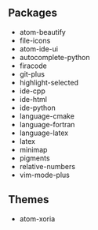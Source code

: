 ## Packages
- atom-beautify
- file-icons
- atom-ide-ui
- autocomplete-python
- firacode
- git-plus
- highlight-selected
- ide-cpp
- ide-html
- ide-python
- language-cmake
- language-fortran
- language-latex
- latex
- minimap
- pigments
- relative-numbers
- vim-mode-plus

## Themes
- atom-xoria
